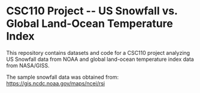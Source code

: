 # CSC110 Project -- US Snowfall vs. Global Land-Ocean Temperature Index

This repository contains datasets and code for a CSC110 project analyzing US Snowfall data from NOAA and global land-ocean temperature index data from NASA/GISS.

The sample snowfall data was obtained from: https://gis.ncdc.noaa.gov/maps/ncei/rsi
